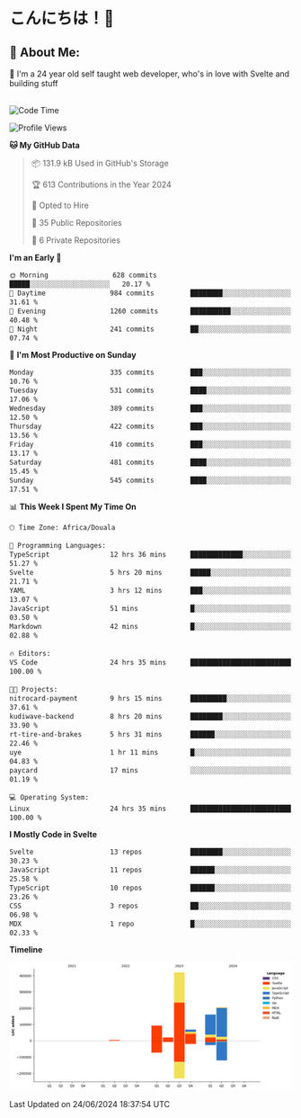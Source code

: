 

# こんにちは！🙂  
## 💫 About Me:
🙂 I'm a 24 year old self taught web developer, who's in love with Svelte and building stuff <br><br>

<!--START_SECTION:waka-->
![Code Time](http://img.shields.io/badge/Code%20Time-706%20hrs%2051%20mins-blue)

![Profile Views](http://img.shields.io/badge/Profile%20Views-254-blue)

**🐱 My GitHub Data** 

> 📦 131.9 kB Used in GitHub's Storage 
 > 
> 🏆 613 Contributions in the Year 2024
 > 
> 💼 Opted to Hire
 > 
> 📜 35 Public Repositories 
 > 
> 🔑 6 Private Repositories 
 > 
**I'm an Early 🐤** 

```text
🌞 Morning                628 commits         █████░░░░░░░░░░░░░░░░░░░░   20.17 % 
🌆 Daytime                984 commits         ████████░░░░░░░░░░░░░░░░░   31.61 % 
🌃 Evening                1260 commits        ██████████░░░░░░░░░░░░░░░   40.48 % 
🌙 Night                  241 commits         ██░░░░░░░░░░░░░░░░░░░░░░░   07.74 % 
```
📅 **I'm Most Productive on Sunday** 

```text
Monday                   335 commits         ███░░░░░░░░░░░░░░░░░░░░░░   10.76 % 
Tuesday                  531 commits         ████░░░░░░░░░░░░░░░░░░░░░   17.06 % 
Wednesday                389 commits         ███░░░░░░░░░░░░░░░░░░░░░░   12.50 % 
Thursday                 422 commits         ███░░░░░░░░░░░░░░░░░░░░░░   13.56 % 
Friday                   410 commits         ███░░░░░░░░░░░░░░░░░░░░░░   13.17 % 
Saturday                 481 commits         ████░░░░░░░░░░░░░░░░░░░░░   15.45 % 
Sunday                   545 commits         ████░░░░░░░░░░░░░░░░░░░░░   17.51 % 
```


📊 **This Week I Spent My Time On** 

```text
🕑︎ Time Zone: Africa/Douala

💬 Programming Languages: 
TypeScript               12 hrs 36 mins      █████████████░░░░░░░░░░░░   51.27 % 
Svelte                   5 hrs 20 mins       █████░░░░░░░░░░░░░░░░░░░░   21.71 % 
YAML                     3 hrs 12 mins       ███░░░░░░░░░░░░░░░░░░░░░░   13.07 % 
JavaScript               51 mins             █░░░░░░░░░░░░░░░░░░░░░░░░   03.50 % 
Markdown                 42 mins             █░░░░░░░░░░░░░░░░░░░░░░░░   02.88 % 

🔥 Editors: 
VS Code                  24 hrs 35 mins      █████████████████████████   100.00 % 

🐱‍💻 Projects: 
nitrocard-payment        9 hrs 15 mins       █████████░░░░░░░░░░░░░░░░   37.61 % 
kudiwave-backend         8 hrs 20 mins       ████████░░░░░░░░░░░░░░░░░   33.90 % 
rt-tire-and-brakes       5 hrs 31 mins       ██████░░░░░░░░░░░░░░░░░░░   22.46 % 
uye                      1 hr 11 mins        █░░░░░░░░░░░░░░░░░░░░░░░░   04.83 % 
paycard                  17 mins             ░░░░░░░░░░░░░░░░░░░░░░░░░   01.19 % 

💻 Operating System: 
Linux                    24 hrs 35 mins      █████████████████████████   100.00 % 
```

**I Mostly Code in Svelte** 

```text
Svelte                   13 repos            ████████░░░░░░░░░░░░░░░░░   30.23 % 
JavaScript               11 repos            ██████░░░░░░░░░░░░░░░░░░░   25.58 % 
TypeScript               10 repos            ██████░░░░░░░░░░░░░░░░░░░   23.26 % 
CSS                      3 repos             ██░░░░░░░░░░░░░░░░░░░░░░░   06.98 % 
MDX                      1 repo              █░░░░░░░░░░░░░░░░░░░░░░░░   02.33 % 
```



**Timeline**

![Lines of Code chart](https://raw.githubusercontent.com/michaelnji/michaelnji/main/assets/bar_graph.png)


 Last Updated on 24/06/2024 18:37:54 UTC
<!--END_SECTION:waka-->
